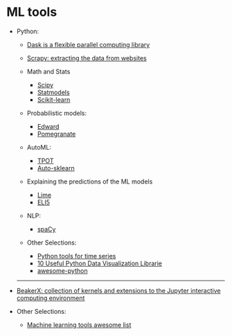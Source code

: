 # ML tools

* Python:
	* [Dask is a flexible parallel computing library](https://dask.pydata.org/en/latest/docs.html)
	* [Scrapy: extracting the data from websites](https://scrapy.org/)
	* Math and Stats
		* [Scipy](https://docs.scipy.org/doc/scipy/reference/)
		* [Statmodels](http://www.statsmodels.org/stable/index.html)
		* [Scikit-learn](http://scikit-learn.org/)
	
	* Probabilistic models:
		* [Edward](http://edwardlib.org/tutorials/)
		* [Pomegranate](http://pomegranate.readthedocs.io/en/latest/)
	* AutoML:
		* [TPOT](https://github.com/rhiever/tpot)
		* [Auto-sklearn](http://automl.github.io/auto-sklearn/)
	* Explaining the predictions of the ML models
		* [Lime](https://github.com/marcotcr/lime)
		* [ELI5](http://eli5.readthedocs.io/en/latest/overview.html)

	* NLP:
	 	* [spaCy](https://spacy.io/)
  
	* Other Selections:
		* [Python tools for time series](https://github.com/MaxBenChrist/awesome_time_series_in_python)
		* [10 Useful Python Data Visualization Librarie](https://blog.modeanalytics.com/python-data-visualization-libraries/)
		* [awesome-python](https://github.com/vinta/awesome-python)

  ---

* [BeakerX: collection of kernels and extensions to the Jupyter interactive computing environment](http://beakerx.com/)

* Other Selections:
  * [Machine learning tools awesome list](https://oxozle.com/awetop/josephmisiti-awesome-machine-learning)	

